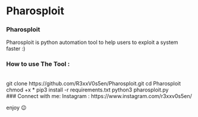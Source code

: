 # Pharosploit
### Pharosploit ###
Pharosploit is python automation tool to help users to exploit a system faster :)
### How to use The Tool :
<br />
git clone https://github.com/R3xxV0s5en/Pharosploit.git
cd Pharosploit
chmod +x *
pip3 install -r requirements.txt
python3 pharosploit.py

<br />
### Connect with me:
Instagram : 
https://www.instagram.com/r3xxv0s5en/

enjoy 😉
